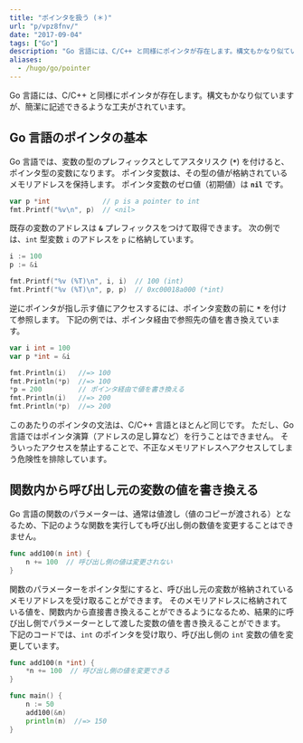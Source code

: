 ```yaml
---
title: "ポインタを扱う (＊)"
url: "p/vpz8fnv/"
date: "2017-09-04"
tags: ["Go"]
description: "Go 言語には、C/C++ と同様にポインタが存在します。構文もかなり似ていますが、簡潔に記述できるような工夫がされています。"
aliases:
  - /hugo/go/pointer
---
```


Go 言語には、C/C++ と同様にポインタが存在します。構文もかなり似ていますが、簡潔に記述できるような工夫がされています。

Go 言語のポインタの基本
----

Go 言語では、変数の型のプレフィックスとしてアスタリスク (__`*`__) を付けると、ポインタ型の変数になります。
ポインタ変数は、その型の値が格納されているメモリアドレスを保持します。
ポインタ変数のゼロ値（初期値）は __`nil`__ です。

```go
var p *int             // p is a pointer to int
fmt.Printf("%v\n", p)  // <nil>
```

既存の変数のアドレスは __`&`__ プレフィックスをつけて取得できます。
次の例では、`int` 型変数 `i` のアドレスを `p` に格納しています。

```go
i := 100
p := &i

fmt.Printf("%v (%T)\n", i, i)  // 100 (int)
fmt.Printf("%v (%T)\n", p, p)  // 0xc00018a000 (*int)
```

逆にポインタが指し示す値にアクセスするには、ポインタ変数の前に __`*`__ を付けて参照します。
下記の例では、ポインタ経由で参照先の値を書き換えています。

```go
var i int = 100
var p *int = &i

fmt.Println(i)   //=> 100
fmt.Println(*p)  //=> 100
*p = 200         // ポインタ経由で値を書き換える
fmt.Println(i)   //=> 200
fmt.Println(*p)  //=> 200
```

このあたりのポインタの文法は、C/C++ 言語とほとんど同じです。
ただし、Go 言語ではポインタ演算（アドレスの足し算など）を行うことはできません。
そういったアクセスを禁止することで、不正なメモリアドレスへアクセスしてしまう危険性を排除しています。


関数内から呼び出し元の変数の値を書き換える
----

Go 言語の関数のパラメーターは、通常は値渡し（値のコピーが渡される）となるため、下記のような関数を実行しても呼び出し側の数値を変更することはできません。

```go
func add100(n int) {
	n += 100  // 呼び出し側の値は変更されない
}
```

関数のパラメーターをポインタ型にすると、呼び出し元の変数が格納されているメモリアドレスを受け取ることができます。
そのメモリアドレスに格納されている値を、関数内から直接書き換えることができるようになるため、結果的に呼び出し側でパラメーターとして渡した変数の値を書き換えることができます。
下記のコードでは、`int` のポインタを受け取り、呼び出し側の `int` 変数の値を変更しています。

```go
func add100(n *int) {
	*n += 100  // 呼び出し側の値を変更できる
}

func main() {
	n := 50
	add100(&n)
	println(n)  //=> 150
}
```

